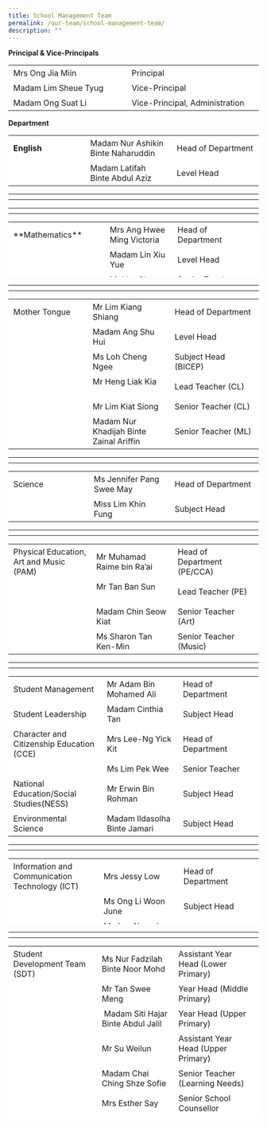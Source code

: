 ```yaml
---
title: School Management Team
permalink: /our-team/school-management-team/
description: ""
---
```

**Principal & Vice-Principals**


 <table border="0" style="box-sizing: inherit; border-collapse: collapse; border-spacing: 0px; max-width: 100%; width: 792.225px;"><tbody style="box-sizing: inherit;"><tr style="box-sizing: inherit; background: rgb(255, 255, 255);"><td style="box-sizing: inherit; padding: 5px 10px; width: 395.612px;">Mrs Ong Jia Miin</td><td style="box-sizing: inherit; padding: 5px 10px; width: 395.612px;">Principal</td></tr><tr style="box-sizing: inherit; background: rgb(255, 255, 255);"><td style="box-sizing: inherit; padding: 5px 10px; width: 395.612px;">Madam Lim Sheue Tyug</td><td style="box-sizing: inherit; padding: 5px 10px; width: 395.612px;">Vice-Principal</td></tr><tr style="box-sizing: inherit; background: rgb(255, 255, 255);"><td style="box-sizing: inherit; padding: 5px 10px; width: 395.612px;">Madam Ong Suat Li</td><td style="box-sizing: inherit; padding: 5px 10px; width: 395.612px;">Vice-Principal, Administration</td></tr></tbody></table>

**Department**

<table border="0" style="box-sizing: inherit; border-collapse: collapse; border-spacing: 0px; max-width: 100%; width: 792.225px;"><tbody style="box-sizing: inherit;"><tr style="box-sizing: inherit; background: rgb(255, 255, 255);"><td style="box-sizing: inherit; padding: 5px 10px; width: 263.737px;"><b>English</b></td><td style="box-sizing: inherit; padding: 5px 10px; width: 263.737px;">Madam Nur Ashikin Binte Naharuddin</td><td style="box-sizing: inherit; padding: 5px 10px; width: 263.75px;">Head of Department</td></tr><tr style="box-sizing: inherit; background: rgb(255, 255, 255);"><td style="box-sizing: inherit; padding: 5px 10px; width: 263.737px;">&nbsp;</td><td style="box-sizing: inherit; padding: 5px 10px; width: 263.737px;">Madam Latifah Binte Abdul Aziz</td><td style="box-sizing: inherit; padding: 5px 10px; width: 263.75px;">Level Head</td></tr></tbody></table>

<table border="0" style="box-sizing: inherit; border-collapse: collapse; border-spacing: 0px; max-width: 100%; width: 792.225px;"><tbody style="box-sizing: inherit;"><tr style="box-sizing: inherit; background: rgb(255, 255, 255);"><td style="box-sizing: inherit; padding: 5px 10px; width: 263.737px;"></td><td style="box-sizing: inherit; padding: 5px 10px; width: 263.737px;"></td><td style="box-sizing: inherit; padding: 5px 10px; width: 263.75px;"></td></tr></tbody></table>

<table border="0" style="box-sizing: inherit; border-collapse: collapse; border-spacing: 0px; max-width: 100%; width: 792.225px;"><tbody style="box-sizing: inherit;"><tr style="box-sizing: inherit; background: rgb(255, 255, 255);"><td style="box-sizing: inherit; padding: 5px 10px; width: 263.737px;"></td><td style="box-sizing: inherit; padding: 5px 10px; width: 263.737px;"></td><td style="box-sizing: inherit; padding: 5px 10px; width: 263.75px;"></td></tr></tbody></table>




<table border="0" style="box-sizing: inherit; border-collapse: collapse; border-spacing: 0px; max-width: 100%; width: 792.225px; height: 111px;"><tbody style="box-sizing: inherit;"><tr style="box-sizing: inherit; background: rgb(255, 255, 255); height: 44px;"><td style="box-sizing: inherit; padding: 5px 10px; width: 263.737px; height: 44px;">**Mathematics**</td><td style="box-sizing: inherit; padding: 5px 10px; width: 263.737px; height: 44px;">Mrs Ang Hwee Ming Victoria</td><td style="box-sizing: inherit; padding: 5px 10px; width: 263.75px; height: 44px;">Head of Department</td></tr><tr style="box-sizing: inherit; background: rgb(255, 255, 255); height: 23px;"><td style="box-sizing: inherit; padding: 5px 10px; width: 263.737px; height: 23px;">&nbsp;</td><td style="box-sizing: inherit; padding: 5px 10px; width: 263.737px; height: 23px;">Madam Lin Xiu Yue</td><td style="box-sizing: inherit; padding: 5px 10px; width: 263.75px; height: 23px;">Level Head</td></tr><tr style="box-sizing: inherit; background: rgb(255, 255, 255); height: 44px;"><td style="box-sizing: inherit; padding: 5px 10px; width: 263.737px; height: 44px;">&nbsp;</td><td style="box-sizing: inherit; padding: 5px 10px; width: 263.737px; height: 44px;">Mr Ves Chee Kim Lee</td><td style="box-sizing: inherit; padding: 5px 10px; width: 263.75px; height: 44px;">Senior Teacher (Mathematics)</td></tr></tbody></table>

<table border="0" style="box-sizing: inherit; border-collapse: collapse; border-spacing: 0px; max-width: 100%; width: 792.225px;"><tbody style="box-sizing: inherit;"><tr style="box-sizing: inherit; background: rgb(255, 255, 255);"><td style="box-sizing: inherit; padding: 5px 10px; width: 263.737px;"></td><td style="box-sizing: inherit; padding: 5px 10px; width: 263.737px;"></td><td style="box-sizing: inherit; padding: 5px 10px; width: 263.75px;"></td></tr></tbody></table>

<table border="0" style="box-sizing: inherit; border-collapse: collapse; border-spacing: 0px; max-width: 100%; width: 792.225px;"><tbody style="box-sizing: inherit;"><tr style="box-sizing: inherit; background: rgb(255, 255, 255);"><td style="box-sizing: inherit; padding: 5px 10px; width: 263.737px;">Mother Tongue</td><td style="box-sizing: inherit; padding: 5px 10px; width: 263.737px;">Mr Lim Kiang Shiang</td><td style="box-sizing: inherit; padding: 5px 10px; width: 263.75px;">Head of Department</td></tr><tr style="box-sizing: inherit; background: rgb(255, 255, 255);"><td style="box-sizing: inherit; padding: 5px 10px; width: 263.737px;">&nbsp;</td><td style="box-sizing: inherit; padding: 5px 10px; width: 263.737px;">Madam Ang Shu Hui&nbsp; &nbsp;&nbsp;</td><td style="box-sizing: inherit; padding: 5px 10px; width: 263.75px;">Level Head</td></tr><tr style="box-sizing: inherit; background: rgb(255, 255, 255);"><td style="box-sizing: inherit; padding: 5px 10px; width: 263.737px;">&nbsp;</td><td style="box-sizing: inherit; padding: 5px 10px; width: 263.737px;">Ms Loh Cheng Ngee</td><td style="box-sizing: inherit; padding: 5px 10px; width: 263.75px;">Subject Head (BICEP)</td></tr><tr style="box-sizing: inherit; background: rgb(255, 255, 255);"><td style="box-sizing: inherit; padding: 5px 10px; width: 263.737px;">&nbsp;</td><td style="box-sizing: inherit; padding: 5px 10px; width: 263.737px;">Mr Heng Liak Kia&nbsp; &nbsp; &nbsp;</td><td style="box-sizing: inherit; padding: 5px 10px; width: 263.75px;">Lead Teacher (CL)</td></tr><tr style="box-sizing: inherit; background: rgb(255, 255, 255);"><td style="box-sizing: inherit; padding: 5px 10px; width: 263.737px;">&nbsp;</td><td style="box-sizing: inherit; padding: 5px 10px; width: 263.737px;">Mr Lim Kiat Siong</td><td style="box-sizing: inherit; padding: 5px 10px; width: 263.75px;">Senior Teacher (CL)</td></tr><tr style="box-sizing: inherit; background: rgb(255, 255, 255);"><td style="box-sizing: inherit; padding: 5px 10px; width: 263.737px;">&nbsp;</td><td style="box-sizing: inherit; padding: 5px 10px; width: 263.737px;">Madam Nur Khadijah Binte Zainal Ariffin&nbsp;</td><td style="box-sizing: inherit; padding: 5px 10px; width: 263.75px;">Senior Teacher (ML)</td></tr></tbody></table>

<table border="0" style="box-sizing: inherit; border-collapse: collapse; border-spacing: 0px; max-width: 100%; width: 792.225px;"><tbody style="box-sizing: inherit;"><tr style="box-sizing: inherit; background: rgb(255, 255, 255);"><td style="box-sizing: inherit; padding: 5px 10px; width: 263.737px;"></td><td style="box-sizing: inherit; padding: 5px 10px; width: 263.737px;"></td><td style="box-sizing: inherit; padding: 5px 10px; width: 263.75px;"></td></tr></tbody></table>

<table border="0" style="box-sizing: inherit; border-collapse: collapse; border-spacing: 0px; max-width: 100%; width: 792.225px;"><tbody style="box-sizing: inherit;"><tr style="box-sizing: inherit; background: rgb(255, 255, 255);"><td style="box-sizing: inherit; padding: 5px 10px; width: 263.737px;">Science</td><td style="box-sizing: inherit; padding: 5px 10px; width: 263.737px;">Ms Jennifer Pang Swee May</td><td style="box-sizing: inherit; padding: 5px 10px; width: 263.75px;">Head of Department</td></tr><tr style="box-sizing: inherit; background: rgb(255, 255, 255);"><td style="box-sizing: inherit; padding: 5px 10px; width: 263.737px;">&nbsp;</td><td style="box-sizing: inherit; padding: 5px 10px; width: 263.737px;">Miss Lim Khin Fung</td><td style="box-sizing: inherit; padding: 5px 10px; width: 263.75px;">Subject Head</td></tr></tbody></table>

<table border="0" style="box-sizing: inherit; border-collapse: collapse; border-spacing: 0px; max-width: 100%; width: 792.225px;"><tbody style="box-sizing: inherit;"><tr style="box-sizing: inherit; background: rgb(255, 255, 255);"><td style="box-sizing: inherit; padding: 5px 10px; width: 263.737px;"></td><td style="box-sizing: inherit; padding: 5px 10px; width: 263.737px;"></td><td style="box-sizing: inherit; padding: 5px 10px; width: 263.75px;"></td></tr></tbody></table>

<table border="0" style="box-sizing: inherit; border-collapse: collapse; border-spacing: 0px; max-width: 100%; width: 792.225px;"><tbody style="box-sizing: inherit;"><tr style="box-sizing: inherit; background: rgb(255, 255, 255);"><td style="box-sizing: inherit; padding: 5px 10px; width: 263.737px;">Physical Education, Art and Music (PAM)</td><td style="box-sizing: inherit; padding: 5px 10px; width: 263.737px;">Mr Muhamad Raime bin Ra’ai</td><td style="box-sizing: inherit; padding: 5px 10px; width: 263.75px;">Head of Department (PE/CCA)</td></tr><tr style="box-sizing: inherit; background: rgb(255, 255, 255);"><td style="box-sizing: inherit; padding: 5px 10px; width: 263.737px;">&nbsp;</td><td style="box-sizing: inherit; padding: 5px 10px; width: 263.737px;">Mr Tan Ban Sun&nbsp; &nbsp; &nbsp; &nbsp; &nbsp; &nbsp;</td><td style="box-sizing: inherit; padding: 5px 10px; width: 263.75px;">Lead Teacher (PE)</td></tr><tr style="box-sizing: inherit; background: rgb(255, 255, 255);"><td style="box-sizing: inherit; padding: 5px 10px; width: 263.737px;">&nbsp;</td><td style="box-sizing: inherit; padding: 5px 10px; width: 263.737px;">Madam Chin Seow Kiat&nbsp;</td><td style="box-sizing: inherit; padding: 5px 10px; width: 263.75px;">Senior Teacher (Art)</td></tr><tr style="box-sizing: inherit; background: rgb(255, 255, 255);"><td style="box-sizing: inherit; padding: 5px 10px; width: 263.737px;">&nbsp;</td><td style="box-sizing: inherit; padding: 5px 10px; width: 263.737px;">Ms Sharon Tan Ken-Min&nbsp;</td><td style="box-sizing: inherit; padding: 5px 10px; width: 263.75px;">Senior Teacher (Music)</td></tr></tbody></table>

<table border="0" style="box-sizing: inherit; border-collapse: collapse; border-spacing: 0px; max-width: 100%; width: 792.225px;"><tbody style="box-sizing: inherit;"><tr style="box-sizing: inherit; background: rgb(255, 255, 255);"><td style="box-sizing: inherit; padding: 5px 10px; width: 263.737px;"></td><td style="box-sizing: inherit; padding: 5px 10px; width: 263.737px;"></td><td style="box-sizing: inherit; padding: 5px 10px; width: 263.75px;"></td></tr></tbody></table>

<table border="0" style="box-sizing: inherit; border-collapse: collapse; border-spacing: 0px; max-width: 100%; width: 792.225px;"><tbody style="box-sizing: inherit;"><tr style="box-sizing: inherit; background: rgb(255, 255, 255);"><td style="box-sizing: inherit; padding: 5px 10px; width: 263.737px;">Student Management</td><td style="box-sizing: inherit; padding: 5px 10px; width: 263.737px;">Mr Adam Bin Mohamed Ali</td><td style="box-sizing: inherit; padding: 5px 10px; width: 263.75px;">Head of Department</td></tr><tr style="box-sizing: inherit; background: rgb(255, 255, 255);"><td style="box-sizing: inherit; padding: 5px 10px; width: 263.737px;">Student Leadership</td><td style="box-sizing: inherit; padding: 5px 10px; width: 263.737px;">Madam Cinthia Tan</td><td style="box-sizing: inherit; padding: 5px 10px; width: 263.75px;">Subject Head&nbsp;</td></tr><tr style="box-sizing: inherit; background: rgb(255, 255, 255);"><td style="box-sizing: inherit; padding: 5px 10px; width: 263.737px;">Character and Citizenship Education (CCE)</td><td style="box-sizing: inherit; padding: 5px 10px; width: 263.737px;">Mrs Lee-Ng Yick Kit</td><td style="box-sizing: inherit; padding: 5px 10px; width: 263.75px;">Head of Department</td></tr><tr style="box-sizing: inherit; background: rgb(255, 255, 255);"><td style="box-sizing: inherit; padding: 5px 10px; width: 263.737px;">&nbsp;</td><td style="box-sizing: inherit; padding: 5px 10px; width: 263.737px;">Ms Lim Pek Wee</td><td style="box-sizing: inherit; padding: 5px 10px; width: 263.75px;">Senior Teacher&nbsp;</td></tr><tr style="box-sizing: inherit; background: rgb(255, 255, 255);"><td style="box-sizing: inherit; padding: 5px 10px; width: 263.737px;">National Education/Social Studies(NESS)</td><td style="box-sizing: inherit; padding: 5px 10px; width: 263.737px;">Mr Erwin Bin Rohman</td><td style="box-sizing: inherit; padding: 5px 10px; width: 263.75px;">Subject Head</td></tr><tr style="box-sizing: inherit; background: rgb(255, 255, 255);"><td style="box-sizing: inherit; padding: 5px 10px; width: 263.737px;">Environmental Science</td><td style="box-sizing: inherit; padding: 5px 10px; width: 263.737px;">Madam Ildasolha Binte Jamari &nbsp;</td><td style="box-sizing: inherit; padding: 5px 10px; width: 263.75px;">Subject Head</td></tr></tbody></table>

<table border="0" style="box-sizing: inherit; border-collapse: collapse; border-spacing: 0px; max-width: 100%; width: 792.225px;"><tbody style="box-sizing: inherit;"><tr style="box-sizing: inherit; background: rgb(255, 255, 255);"><td style="box-sizing: inherit; padding: 5px 10px; width: 263.737px;"></td><td style="box-sizing: inherit; padding: 5px 10px; width: 263.737px;"></td><td style="box-sizing: inherit; padding: 5px 10px; width: 263.75px;"></td></tr></tbody></table>

<table border="0" style="box-sizing: inherit; border-collapse: collapse; border-spacing: 0px; max-width: 100%; width: 792.225px; height: 132px;"><tbody style="box-sizing: inherit;"><tr style="box-sizing: inherit; background: rgb(255, 255, 255); height: 65px;"><td style="box-sizing: inherit; padding: 5px 10px; width: 263.737px; height: 65px;">Information and Communication Technology (ICT)</td><td style="box-sizing: inherit; padding: 5px 10px; width: 263.737px; height: 65px;">Mrs Jessy Low</td><td style="box-sizing: inherit; padding: 5px 10px; width: 263.75px; height: 65px;">Head of Department</td></tr><tr style="box-sizing: inherit; background: rgb(255, 255, 255); height: 23px;"><td style="box-sizing: inherit; padding: 5px 10px; width: 263.737px; height: 23px;">&nbsp;</td><td style="box-sizing: inherit; padding: 5px 10px; width: 263.737px; height: 23px;">Ms Ong Li Woon June</td><td style="box-sizing: inherit; padding: 5px 10px; width: 263.75px; height: 23px;">Subject Head</td></tr><tr style="box-sizing: inherit; background: rgb(255, 255, 255); height: 44px;"><td style="box-sizing: inherit; padding: 5px 10px; width: 263.737px; height: 44px;">&nbsp;</td><td style="box-sizing: inherit; padding: 5px 10px; width: 263.737px; height: 44px;">Madam Nooraina Binte Mohammad Nasir</td><td style="box-sizing: inherit; padding: 5px 10px; width: 263.75px; height: 44px;">Subject Head (ALP)</td></tr></tbody></table>

<table border="0" style="box-sizing: inherit; border-collapse: collapse; border-spacing: 0px; max-width: 100%; width: 792.225px;"><tbody style="box-sizing: inherit;"><tr style="box-sizing: inherit; background: rgb(255, 255, 255);"><td style="box-sizing: inherit; padding: 5px 10px; width: 263.737px;"></td><td style="box-sizing: inherit; padding: 5px 10px; width: 263.737px;"></td><td style="box-sizing: inherit; padding: 5px 10px; width: 263.75px;"></td></tr></tbody></table>

<table border="0" style="box-sizing: inherit; border-collapse: collapse; border-spacing: 0px; max-width: 100%; width: 792.225px; height: 348px;"><tbody style="box-sizing: inherit;"><tr style="box-sizing: inherit; background: rgb(255, 255, 255);"><td style="box-sizing: inherit; padding: 5px 10px; width: 263.737px;">Student Development Team (SDT)</td><td style="box-sizing: inherit; padding: 5px 10px; width: 263.737px;">Ms Nur Fadzilah Binte Noor Mohd</td><td style="box-sizing: inherit; padding: 5px 10px; width: 263.75px;">Assistant Year Head (Lower Primary)</td></tr><tr style="box-sizing: inherit; background: rgb(255, 255, 255);"><td style="box-sizing: inherit; padding: 5px 10px; width: 263.737px;">&nbsp;</td><td style="box-sizing: inherit; padding: 5px 10px; width: 263.737px;">Mr Tan Swee Meng</td><td style="box-sizing: inherit; padding: 5px 10px; width: 263.75px;">Year Head (Middle Primary)</td></tr><tr style="box-sizing: inherit; background: rgb(255, 255, 255);"><td style="box-sizing: inherit; padding: 5px 10px; width: 263.737px;">&nbsp;</td><td style="box-sizing: inherit; padding: 5px 10px; width: 263.737px;">&nbsp;Madam Siti Hajar Binte Abdul Jalil</td><td style="box-sizing: inherit; padding: 5px 10px; width: 263.75px;">Year Head (Upper Primary)</td></tr><tr style="box-sizing: inherit; background: rgb(255, 255, 255);"><td style="box-sizing: inherit; padding: 5px 10px; width: 263.737px;">&nbsp;</td><td style="box-sizing: inherit; padding: 5px 10px; width: 263.737px;">Mr Su Weilun&nbsp; &nbsp;</td><td style="box-sizing: inherit; padding: 5px 10px; width: 263.75px;">Assistant Year Head (Upper Primary)</td></tr><tr style="box-sizing: inherit; background: rgb(255, 255, 255);"><td style="box-sizing: inherit; padding: 5px 10px; width: 263.737px;">&nbsp;</td><td style="box-sizing: inherit; padding: 5px 10px; width: 263.737px;">Madam Chai Ching Shze Sofie</td><td style="box-sizing: inherit; padding: 5px 10px; width: 263.75px;">Senior Teacher (Learning Needs)</td></tr><tr style="box-sizing: inherit; background: rgb(255, 255, 255);"><td style="box-sizing: inherit; padding: 5px 10px; width: 263.737px;">&nbsp;</td><td style="box-sizing: inherit; padding: 5px 10px; width: 263.737px;">Mrs Esther Say</td><td style="box-sizing: inherit; padding: 5px 10px; width: 263.75px;">Senior School Counsellor</td></tr><tr style="box-sizing: inherit; background: rgb(255, 255, 255);"><td style="box-sizing: inherit; padding: 5px 10px; width: 263.737px;">School Staff Development</td><td style="box-sizing: inherit; padding: 5px 10px; width: 263.737px;">Mr Ng Boon Yang</td><td style="box-sizing: inherit; padding: 5px 10px; width: 263.75px;">School Staff Developer/<br style="box-sizing: inherit;">Head of Department</td></tr></tbody></table>